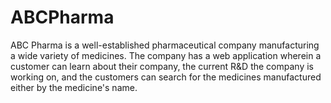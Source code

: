 # ABCPharma
ABC Pharma is a well-established pharmaceutical company manufacturing a wide variety of medicines. The company has a web application wherein a customer can learn about their company, the current R&amp;D the company is working on, and the customers can search for the medicines manufactured either by the medicine's name.
